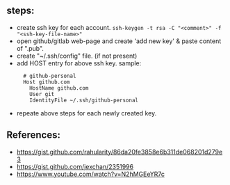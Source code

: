## steps:
- create ssh key for each account.
  `ssh-keygen -t rsa -C "<comment>" -f "<ssh-key-file-name>"`
- open github/gitlab web-page and create 'add new key' & paste content of "<ssh-key-file-name>.pub".
- create "~/.ssh/config" file. (if not present)
- add HOST entry for above ssh key.
  sample:
    ```
      # github-personal
      Host github.com
        HostName github.com
        User git
        IdentityFile ~/.ssh/github-personal
    ```
- repeate above steps for each newly created key.

## References:

- https://gist.github.com/rahularity/86da20fe3858e6b311de068201d279e3
- https://gist.github.com/jexchan/2351996
- https://www.youtube.com/watch?v=N2hMGEeYR7c
